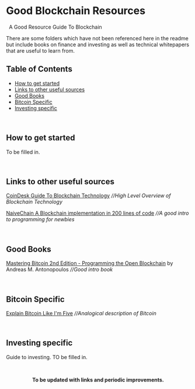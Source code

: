 # Good Blockchain Resources

&nbsp;
A Good Resource Guide To Blockchain

There are some folders which have not been referenced here in the readme but include books on finance and investing as well as technical whitepapers that are useful to learn from.
&nbsp;

[TOC levels=1-3]: # "#### Table of Contents"
## Table of Contents
- [How to get started](#how-to-get-started)
- [Links to other useful sources](#links-to-other-useful-sources)
- [Good Books](#good-books)
- [Bitcoin Specific](#bitcoin-specific)
- [Investing specific](#investing-specific)

&nbsp;
## How to get started

To be filled in.

&nbsp;
## Links to other useful sources

[CoinDesk Guide To Blockchain Technology](https://www.coindesk.com/information/ "CoinDesk Blockchain Guide") *//High Level Overview of Blockchain Technology*

[NaiveChain A Blockchain implementation in 200 lines of code](https://github.com/lhartikk/naivechain "NaiveChain") *//A good intro to programming for newbies*

&nbsp;
## Good Books

[Mastering Bitcoin 2nd Edition - Programming the Open Blockchain](https://github.com/WizardOfAus/bitcoinbook") by Andreas M. Antonopoulos *//Good intro book*

&nbsp;
## Bitcoin Specific
[Explain Bitcoin Like I'm Five](https://medium.freecodecamp.org/explain-bitcoin-like-im-five-73b4257ac833 "Bitcoin Like I'm Five") *//Analogical description of Bitcoin* 

&nbsp;
## Investing specific

Guide to investing. TO be filled in.

&nbsp;

<p align="center">
  <b>To be updated with links and periodic improvements.</b>
</p>


